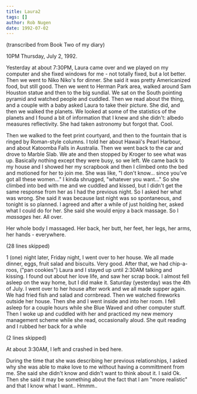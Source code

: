 ```yaml
---
title: Laura2
tags: []
author: Rob Nugen
date: 1992-07-02
---
```


<p class=note>(transcribed from Book Two of my diary)

<p class=date>10PM Thursday, July 2, 1992.

<p>Yesterday at about 7:30PM, Laura came over and we played on my
computer and she fixed windows for me - not totally fixed, but a lot
better. Then we went to Niko Niko's for dinner.  She said it was
pretty Americanized food, but still good. Then we went to Herman Park
area, walked around Sam Houston statue and then to the big sundial. We
sat on the South pointing pyramid and watched people and cuddled.
Then we read about the thing, and a couple with a baby asked Laura to
take their picture.  She did, and then we walked the planets.  We
looked at some of the statistics of the planets and I found a bit of
information that I knew and she didn't: albedo measures reflectivity.
She had taken astronomy but forgot that.  Cool.

<p>Then we walked to the feet print courtyard, and then to the
fountain that is ringed by Roman-style columns.  I told her about
Hawaii's Pearl Harbour, and about Katoomba Falls in Australia.  Then
we went back to the car and drove to Marble Slab.  We ate and then
stopped by Kroger to see what was up.  Basically nothing except they
were busy, so we left.  We came back to my house and I showed her my
scrapbook and then I climbed onto the bed and motioned for her to join
me.  She was like, "I don't know... since you've got all these
women..."  I kinda shrugged, "whatever you want..."  So she climbed
into bed with me and we cuddled and kissed, but I didn't get the same
response from her as I had the previous night.  So I asked her what
was wrong.  She said it was because last night was so spontaneous, and
tonight is so planned.  I agreed and after a while of just holding
her, asked what I could do for her.  She said she would enjoy a back
massage.  So I <em>massages</em> her.  All over.

<p>Her whole body I massaged.  Her back, her butt, her feet, her legs,
her arms, her hands - everywhere.  

<p class=note>(28 lines skipped)

<p>1 (one) night later, Friday night, I went over to her house.  We
all made dinner, eggs, fruit salad and biscuits.  Very good.  After
that, we had chip-a-roos, ("pan cookies") Laura and I stayed up until
2:30AM talking and kissing.  I found out about her love life, and saw
her scrap book.  I almost fell asleep on the way home, but I did make
it.  Saturday (yesterday) was the 4th of July.  I went over to her
house after work and we all made supper again.  We had fried fish and
salad and cornbread.  Then we watched fireworks outside her house.
Then she and I went inside and into her room.  I fell asleep for a
couple hours while she Blue Waved and other computer stuff.  Then I
woke up and cuddled with her and practiced my new memory management
scheme while she read, occasionally aloud.  She quit reading and I
rubbed her back for a while

<p class=note>(2 lines skipped)

<p>At about 3:30AM, I left and crashed in bed here.

<p>During the time that she was describing her previous relationships,
I asked why she was able to make love to me without having a
committment from me.  She said she didn't know and didn't want to
think about it.  I said Ok.  Then she said it may be something about
the fact that I am "more realistic" and that I know what I
want.. Hmmm..

